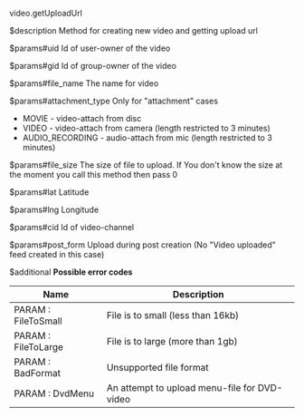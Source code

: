 video.getUploadUrl

$description
Method for creating new video and getting upload url

$params#uid
Id of user-owner of the video

$params#gid
Id of group-owner of the video

$params#file_name
The name for video

$params#attachment_type
Only for "attachment" cases

* MOVIE - video-attach from disc
* VIDEO - video-attach from camera (length restricted to 3 minutes)
* AUDIO_RECORDING - audio-attach from mic (length restricted to 3 minutes)

$params#file_size
The size of file to upload. If You don't know the size at the moment you call this method then pass 0

$params#lat
Latitude

$params#lng
Longitude

$params#cid
Id of video-channel

$params#post_form
Upload during post creation (No "Video uploaded" feed created in this case)

$additional
**Possible error codes**

|Name                   |Description                                  |
|-----------------------|---------------------------------------------|
|PARAM : FileToSmall    |File is to small (less than 16kb)            |
|PARAM : FileToLarge    |File is to large (more than 1gb)             |
|PARAM : BadFormat      |Unsupported file format                      |
|PARAM : DvdMenu        |An attempt to upload menu-file for DVD-video |